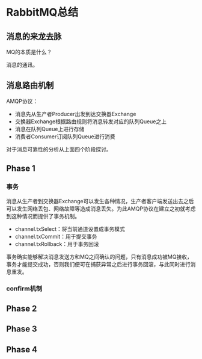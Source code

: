 #  RabbitMQ总结

##  消息的来龙去脉

MQ的本质是什么？

消息的通讯。

##  消息路由机制

AMQP协议：

- 消息先从生产者Producer出发到达交换器Exchange
- 交换器Exchange根据路由规则将消息转发对应的队列Queue之上
- 消息在队列Queue上进行存储
- 消费者Consumer订阅队列Queue进行消费

对于消息可靠性的分析从上面四个阶段探讨。

##  Phase 1

###  事务

消息从生产者到交换器Exchange可以发生各种情况，生产者客户端发送出去之后可以发生网络丢包、网络故障等造成消息丢失。为此AMQP协议在建立之初就考虑到这种情况而提供了事务机制。

- channel.txSelect：将当前通道设置成事务模式
- channel.txCommit：用于提交事务
- channel.txRollback：用于事务回滚

事务确实能够解决消息发送方和MQ之间确认的问题，只有消息成功被MQ接收，事务才能提交成功，否则我们便可在捕获异常之后进行事务回滚，与此同时进行消息重发。

###  confirm机制



##  Phase 2

##  Phase 3

##  Phase 4

##  

